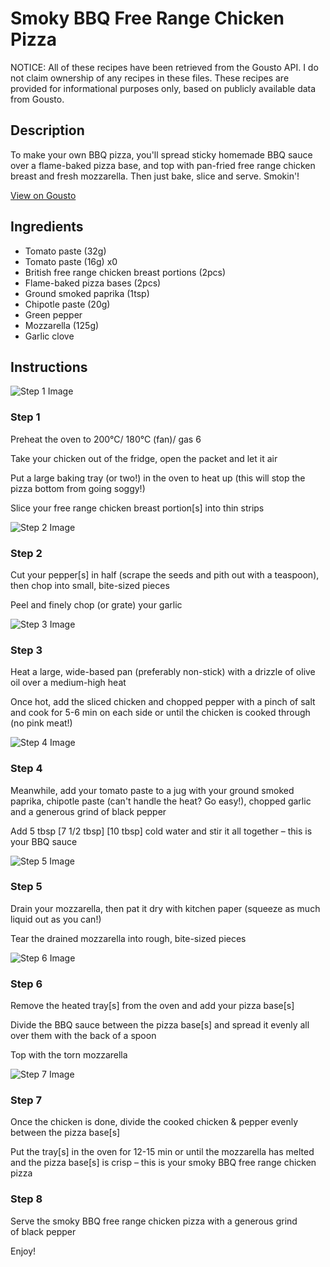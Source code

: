 # Smoky BBQ Free Range Chicken Pizza

NOTICE: All of these recipes have been retrieved from the Gousto API. I do not claim ownership of any recipes in these files. These recipes are provided for informational purposes only, based on publicly available data from Gousto.

## Description

To make your own BBQ pizza, you'll spread sticky homemade BBQ sauce over a flame-baked pizza base, and top with pan-fried free range chicken breast and fresh mozzarella. Then just bake, slice and serve. Smokin'!

[View on Gousto](https://www.gousto.co.uk/recipes/cookbook/smoky-bbq-free-range-chicken-pizza)

## Ingredients

- Tomato paste (32g)
- Tomato paste (16g) x0
- British free range chicken breast portions (2pcs)
- Flame-baked pizza bases (2pcs)
- Ground smoked paprika (1tsp)
- Chipotle paste (20g)
- Green pepper
- Mozzarella (125g)
- Garlic clove

## Instructions

![Step 1 Image](https://production-media.gousto.co.uk/cms/recipe-step-image/step-1-35-1715608354579-x200.jpg)

### Step 1

Preheat the oven to 200°C/ 180°C (fan)/ gas 6

Take your chicken out of the fridge, open the packet and let it air

Put a large baking tray (or two!) in the oven to heat up (this will stop the pizza bottom from going soggy!)

Slice your free range chicken breast portion[s] into thin strips

![Step 2 Image](https://production-media.gousto.co.uk/cms/recipe-step-image/step-2-34-1715608358155-x200.jpg)

### Step 2

Cut your pepper[s] in half (scrape the seeds and pith out with a teaspoon), then chop into small, bite-sized pieces

Peel and finely chop (or grate) your garlic

![Step 3 Image](https://production-media.gousto.co.uk/cms/recipe-step-image/step-3-40-1715608361804-x200.jpg)

### Step 3

Heat a large, wide-based pan (preferably non-stick) with a drizzle of olive oil over a medium-high heat

Once hot, add the sliced chicken and chopped pepper with a pinch of salt and cook for 5-6 min on each side or until the chicken is cooked through (no pink meat!)

![Step 4 Image](https://production-media.gousto.co.uk/cms/recipe-step-image/step-4-35-1715608365353-x200.jpg)

### Step 4

Meanwhile, add your tomato paste to a jug with your ground smoked paprika, chipotle paste (can't handle the heat? Go easy!), chopped garlic and a generous grind of black pepper

Add 5 tbsp <span class="text-purple">[7 1/2 tbsp]</span> <span class="text-danger">[10 tbsp]</span> cold water and stir it all together – this is your BBQ sauce

![Step 5 Image](https://production-media.gousto.co.uk/cms/recipe-step-image/step-5-36-copy-1715608386358-x200.jpg)

### Step 5

Drain your mozzarella, then pat it dry with kitchen paper (squeeze as much liquid out as you can!)

Tear the drained mozzarella into rough, bite-sized pieces

![Step 6 Image](https://production-media.gousto.co.uk/cms/recipe-step-image/step-6-35-1715608391035-x200.jpg)

### Step 6

Remove the heated tray[s] from the oven and add your pizza base[s]

Divide the BBQ sauce between the pizza base[s] and spread it evenly all over them with the back of a spoon

Top with the torn mozzarella

![Step 7 Image](https://production-media.gousto.co.uk/cms/recipe-step-image/step-7-35-1715608397072-x200.jpg)

### Step 7

Once the chicken is done, divide the cooked chicken & pepper evenly between the pizza base[s]

Put the tray[s] in the oven for 12-15 min or until the mozzarella has melted and the pizza base[s] is crisp – this is your smoky BBQ free range chicken pizza

### Step 8

Serve the smoky BBQ free range chicken pizza with a generous grind of black pepper

Enjoy!

